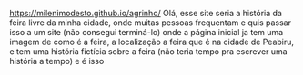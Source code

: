 https://milenimodesto.github.io/agrinho/
Olá, esse site seria a história da feira livre da minha cidade, onde muitas pessoas frequentam e quis passar isso a um site (não consegui terminá-lo)
onde a página inicial ja tem uma imagem de como é a feira, a localização a feira que é na cidade de Peabiru, e tem uma história fictícia sobre a feira (não teria tempo pra escrever uma história a tempo)
e é isso
